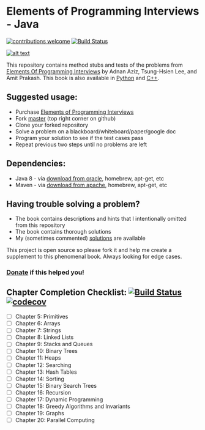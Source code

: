 # Elements of Programming Interviews - Java  
[![contributions welcome](https://img.shields.io/badge/contributions-welcome-brightgreen.svg?style=flat)](https://github.com/gardncl/elements-of-programming-interviews/issues)  [![Build Status](https://travis-ci.org/gardncl/elements-of-programming-interviews.svg?branch=master)](https://travis-ci.org/gardncl/elements-of-programming-interviews)

[![alt text][eopi]][Elements of Programming Interviews]

This repository contains method stubs and tests of the problems from
[Elements Of Programming Interviews] by Adnan Aziz, Tsung-Hsien Lee, and Amit Prakash.  This book is also available in [Python] and [C++].

## Suggested usage:  
* Purchase [Elements of Programming Interviews]
* Fork [master] (top right corner on github)
* Clone your forked repository
* Solve a problem on a blackboard/whiteboard/paper/google doc
* Program your solution to see if the test cases pass
* Repeat previous two steps until no problems are left

## Dependencies:  
* Java 8 - via [download from oracle], homebrew, apt-get, etc
* Maven - via [download from apache], homebrew, apt-get, etc

## Having trouble solving a problem?  
* The book contains descriptions and hints that I intentionally omitted from this repository
* The book contains thorough solutions
* My (sometimes commented) [solutions] are available

This project is open source so please fork it and help me create a supplement to this phenomenal book. Always looking for edge cases.

### [Donate] if this helped you!

[Elements of Programming Interviews]:http://amzn.to/2pMWIWH
[Python]:http://amzn.to/2pFTPmo
[C++]:http://amzn.to/2qcJxLP
[master]:https://github.com/gardncl/elements-of-programming-interviews
[solutions]:https://github.com/gardncl/elements-of-programming-interviews-solutions
[eopi]:eopi.jpg?raw=true
[download from apache]:http://www.baeldung.com/install-maven-on-windows-linux-mac
[download from oracle]:https://www3.ntu.edu.sg/home/ehchua/programming/howto/JDK_Howto.html
[donate]:http://www.paypal.me/gardncl

## Chapter Completion Checklist: [![Build Status](https://travis-ci.org/gardncl/elements-of-programming-interviews-solutions.svg?branch=master)](https://travis-ci.org/gardncl/elements-of-programming-interviews-solutions) [![codecov](https://codecov.io/gh/gardncl/elements-of-programming-interviews-solutions/branch/master/graph/badge.svg)](https://codecov.io/gh/gardncl/elements-of-programming-interviews-solutions)

- [ ] Chapter 5: Primitives
- [ ] Chapter 6: Arrays
- [ ] Chapter 7: Strings
- [ ] Chapter 8: Linked Lists
- [ ] Chapter 9: Stacks and Queues
- [ ] Chapter 10: Binary Trees
- [ ] Chapter 11: Heaps
- [ ] Chapter 12: Searching
- [ ] Chapter 13: Hash Tables
- [ ] Chapter 14: Sorting
- [ ] Chapter 15: Binary Search Trees
- [ ] Chapter 16: Recursion
- [ ] Chapter 17: Dynamic Programming
- [ ] Chapter 18: Greedy Algorithms and Invariants
- [ ] Chapter 19: Graphs
- [ ] Chapter 20: Parallel Computing

